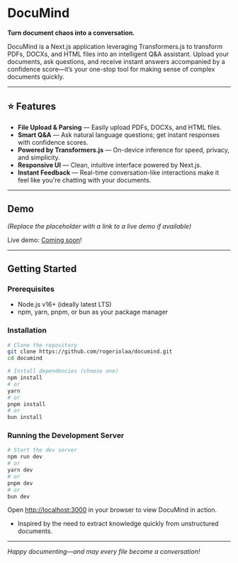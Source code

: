 # DocuMind

**Turn document chaos into a conversation.**

DocuMind is a Next.js application leveraging Transformers.js to transform PDFs, DOCXs, and HTML files into an intelligent Q&A assistant. Upload your documents, ask questions, and receive instant answers accompanied by a confidence score—it’s your one-stop tool for making sense of complex documents quickly.

---

## ⭐ Features

- **File Upload & Parsing** — Easily upload PDFs, DOCXs, and HTML files.
- **Smart Q&A** — Ask natural language questions; get instant responses with confidence scores.
- **Powered by Transformers.js** — On-device inference for speed, privacy, and simplicity.
- **Responsive UI** — Clean, intuitive interface powered by Next.js.
- **Instant Feedback** — Real-time conversation-like interactions make it feel like you're chatting with your documents.

---

## Demo

_(Replace the placeholder with a link to a live demo if available)_

Live demo: [Coming soon](#)!

---

## Getting Started

### Prerequisites

- Node.js v16+ (ideally latest LTS)
- npm, yarn, pnpm, or bun as your package manager

### Installation

```bash
# Clone the repository
git clone https://github.com/rogeriolaa/documind.git
cd documind

# Install dependencies (choose one)
npm install
# or
yarn
# or
pnpm install
# or
bun install
```

### Running the Development Server

```bash
# Start the dev server
npm run dev
# or
yarn dev
# or
pnpm dev
# or
bun dev
```

Open [http://localhost:3000](http://localhost:3000) in your browser to view DocuMind in action.
- Inspired by the need to extract knowledge quickly from unstructured documents.

---

_Happy documenting—and may every file become a conversation!_
